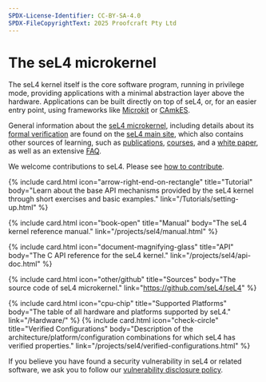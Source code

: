 ```yaml
---
SPDX-License-Identifier: CC-BY-SA-4.0
SPDX-FileCopyrightText: 2025 Proofcraft Pty Ltd
---
```


# The seL4 microkernel

The seL4 kernel itself is the core software program, running in privilege mode,
providing applications with a minimal abstraction layer above the
hardware. Applications can be built directly on top of seL4, or, for an easier
entry point, using frameworks like [Microkit] or [CAmkES].

General information about the [seL4 microkernel][about], including details about
its [formal verification][verification] are found on the [seL4 main
site][sel4.systems], which also contains other sources of learning, such as
[publications], [courses], and a [white paper], as well as an extensive [FAQ].

We welcome contributions to seL4. Please see [how to contribute][contribute].


<div class="grid grid-cols-1 lg:grid-cols-2 gap-y-24 gap-x-12 lg:gap-x-20 px-10 py-8 md:py-12 not-prose">

  {% include card.html
     icon="arrow-right-end-on-rectangle"
     title="Tutorial"
     body="Learn about the base API mechanisms provided by the seL4 kernel
     through short exercises and basic examples."
     link="/Tutorials/setting-up.html"
  %}

  {% include card.html
     icon="book-open"
     title="Manual"
     body="The seL4 kernel reference manual."
     link="/projects/sel4/manual.html"
  %}

  {% include card.html
     icon="document-magnifying-glass"
     title="API"
     body="The C API reference for the seL4 kernel."
     link="/projects/sel4/api-doc.html"
  %}

  {% include card.html
     icon="other/github"
     title="Sources"
     body="The source code of seL4 microkernel."
     link="https://github.com/seL4/seL4"
  %}

  {% include card.html
     icon="cpu-chip"
     title="Supported Platforms"
     body="The table of all hardware and platforms supported by seL4."
     link="/Hardware/"
  %}
  {% include card.html
     icon="check-circle"
     title="Verified Configurations"
     body="Description of the architecture/platform/configuration combinations
     for which seL4 has verified properties."
     link="/projects/sel4/verified-configurations.html"
  %}

</div>


If you believe you have found a security vulnerability in seL4 or related
software, we ask you to follow our [vulnerability disclosure policy][VDP].



[about]: https://sel4.systems/About/
[verification]: https://sel4.systems/Verification/
[sel4.systems]: https://sel4.systems/

[Microkit]: /projects/microkit/
[CAmkES]: /projects/camkes/

[contribute]: /projects/sel4/kernel-contribution.html

[learn]: https://sel4.systems/Learn/
[white paper]: https://sel4.systems/About/whitepaper.html
[publications]: https://sel4.systems/Research/publications.html
[courses]: https://sel4.systems/Research/courses.html
[FAQ]: https://sel4.systems/About/FAQ.html

[VDP]: https://github.com/seL4/seL4/blob/master/SECURITY.md
